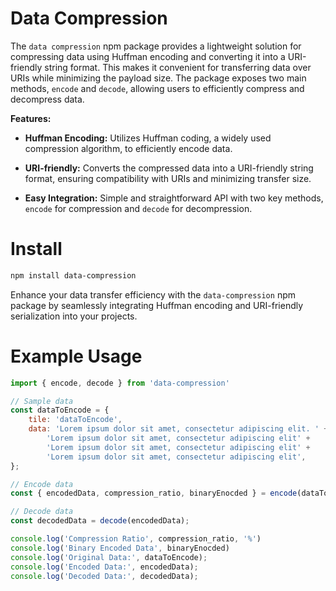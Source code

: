 # Data Compression

The `data compression` npm package provides a lightweight solution for compressing data using Huffman encoding and converting it into a URI-friendly string format. This makes it convenient for transferring data over URIs while minimizing the payload size. The package exposes two main methods, `encode` and `decode`, allowing users to efficiently compress and decompress data.

**Features:**
- **Huffman Encoding:** Utilizes Huffman coding, a widely used compression algorithm, to efficiently encode data.
  
- **URI-friendly:** Converts the compressed data into a URI-friendly string format, ensuring compatibility with URIs and minimizing transfer size.

- **Easy Integration:** Simple and straightforward API with two key methods, `encode` for compression and `decode` for decompression.

# Install
```bash
npm install data-compression
```

Enhance your data transfer efficiency with the `data-compression` npm package by seamlessly integrating Huffman encoding and URI-friendly serialization into your projects.

# Example Usage
```javascript
import { encode, decode } from 'data-compression'

// Sample data
const dataToEncode = {
    tile: 'dataToEncode',
    data: 'Lorem ipsum dolor sit amet, consectetur adipiscing elit. ' +
        'Lorem ipsum dolor sit amet, consectetur adipiscing elit' +
        'Lorem ipsum dolor sit amet, consectetur adipiscing elit' +
        'Lorem ipsum dolor sit amet, consectetur adipiscing elit',
};

// Encode data
const { encodedData, compression_ratio, binaryEnocded } = encode(dataToEncode);

// Decode data
const decodedData = decode(encodedData);

console.log('Compression Ratio', compression_ratio, '%')
console.log('Binary Encoded Data', binaryEnocded)
console.log('Original Data:', dataToEncode);
console.log('Encoded Data:', encodedData);
console.log('Decoded Data:', decodedData);
```

